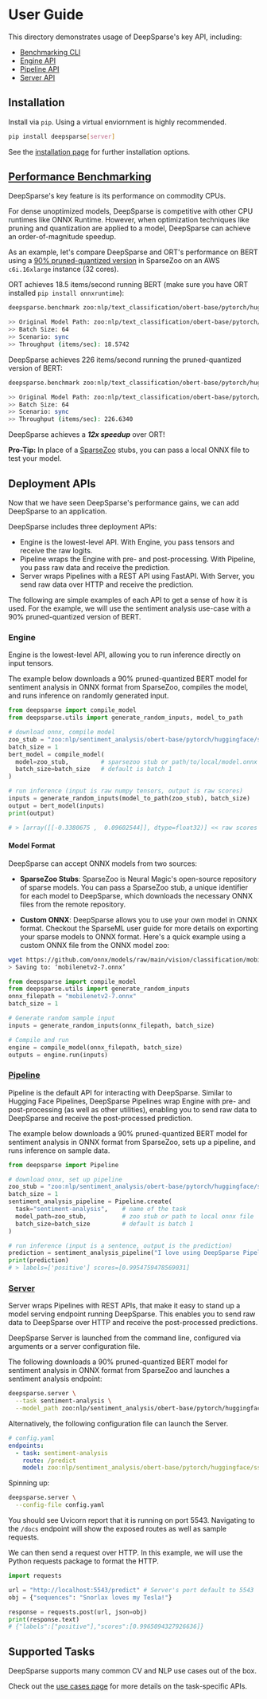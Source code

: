 # User Guide

This directory demonstrates usage of DeepSparse's key API, including:
- [Benchmarking CLI](#performance-benchmarking)
- [Engine API](#engine)
- [Pipeline API](#pipeline)
- [Server API](#server)

## Installation

Install via `pip`. Using a virtual enviornment is highly recommended.

```bash
pip install deepsparse[server]
```

See the [installation page](installation.md) for further installation options.

## [Performance Benchmarking](deepsparse-benchmarking.md)

DeepSparse's key feature is its performance on commodity CPUs. 

For dense unoptimized models, DeepSparse is competitive with other CPU runtimes like ONNX Runtime. However, when optimization techniques like pruning and quantization are applied to a model, DeepSparse can achieve an order-of-magnitude speedup. 

As an example, let's compare DeepSparse and ORT's performance on BERT using a [90% pruned-quantized version](https://sparsezoo.neuralmagic.com/models/nlp%2Fsentiment_analysis%2Fobert-base%2Fpytorch%2Fhuggingface%2Fsst2%2Fpruned90_quant-none) in SparseZoo on an AWS `c6i.16xlarge` instance (32 cores).

ORT achieves 18.5 items/second running BERT (make sure you have ORT installed `pip install onnxruntime`):
```bash
deepsparse.benchmark zoo:nlp/text_classification/obert-base/pytorch/huggingface/mnli/base-none -b 64 -s sync -nstreams 1 -i [64,384] -e onnxruntime

>> Original Model Path: zoo:nlp/text_classification/obert-base/pytorch/huggingface/mnli/base-none
>> Batch Size: 64
>> Scenario: sync
>> Throughput (items/sec): 18.5742
```

DeepSparse achieves 226 items/second running the pruned-quantized version of BERT:

```bash
deepsparse.benchmark zoo:nlp/text_classification/obert-base/pytorch/huggingface/mnli/pruned90_quant-none -b 64 -s sync -nstreams 1 -i [64,384]

>> Original Model Path: zoo:nlp/text_classification/obert-base/pytorch/huggingface/mnli/pruned90_quant-none
>> Batch Size: 64
>> Scenario: sync
>> Throughput (items/sec): 226.6340
```

DeepSparse achieves a ***12x speedup*** over ORT!

**Pro-Tip:** In place of a [SparseZoo](https://sparsezoo.neuralmagic.com/) stubs, you can pass a local ONNX file to test your model.

## Deployment APIs

Now that we have seen DeepSparse's performance gains, we can add DeepSparse to an application.

DeepSparse includes three deployment APIs:
- Engine is the lowest-level API. With Engine, you pass tensors and receive the raw logits.
- Pipeline wraps the Engine with pre- and post-processing. With Pipeline, you pass raw data and
receive the prediction.
- Server wraps Pipelines with a REST API using FastAPI. With Server, you send raw data over HTTP
and receive the prediction.

The following are simple examples of each API to get a sense of how it is used. For the example, we will use
the sentiment analysis use-case with a 90% pruned-quantized version of BERT. 

### Engine

Engine is the lowest-level API, allowing you to run inference directly on input tensors.

The example below downloads a 90% pruned-quantized BERT model for sentiment analysis 
in ONNX format from SparseZoo, compiles the model, and runs inference on randomly generated input.

```python
from deepsparse import compile_model
from deepsparse.utils import generate_random_inputs, model_to_path

# download onnx, compile model
zoo_stub = "zoo:nlp/sentiment_analysis/obert-base/pytorch/huggingface/sst2/pruned90_quant-none"  
batch_size = 1
bert_model = compile_model(
  model=zoo_stub,         # sparsezoo stub or path/to/local/model.onnx
  batch_size=batch_size   # default is batch 1
)

# run inference (input is raw numpy tensors, output is raw scores)
inputs = generate_random_inputs(model_to_path(zoo_stub), batch_size)
output = bert_model(inputs)
print(output)

# > [array([[-0.3380675 ,  0.09602544]], dtype=float32)] << raw scores
```

#### Model Format

DeepSparse can accept ONNX models from two sources:

- **SparseZoo Stubs**: SparseZoo is Neural Magic's open-source repository of sparse models. You can pass a SparseZoo stub, a unique identifier for
each model to DeepSparse, which downloads the necessary ONNX files from the remote repository. 

- **Custom ONNX**: DeepSparse allows you to use your own model in ONNX format. Checkout the SparseML user guide for more details on exporting
your sparse models to ONNX format. Here's a quick example using a custom ONNX file from the ONNX model zoo:

```bash
wget https://github.com/onnx/models/raw/main/vision/classification/mobilenet/model/mobilenetv2-7.onnx
> Saving to: ‘mobilenetv2-7.onnx’
```

```python
from deepsparse import compile_model
from deepsparse.utils import generate_random_inputs
onnx_filepath = "mobilenetv2-7.onnx"
batch_size = 1

# Generate random sample input
inputs = generate_random_inputs(onnx_filepath, batch_size)

# Compile and run
engine = compile_model(onnx_filepath, batch_size)
outputs = engine.run(inputs)
```

### [Pipeline](deepsparse-pipelines.md)

Pipeline is the default API for interacting with DeepSparse. Similar to Hugging Face Pipelines,
DeepSparse Pipelines wrap Engine with pre- and post-processing (as well as other utilities), 
enabling you to send raw data to DeepSparse and receive the post-processed prediction.

The example below downloads a 90% pruned-quantized BERT model for sentiment analysis 
in ONNX format from SparseZoo, sets up a pipeline, and runs inference on sample data.

```python
from deepsparse import Pipeline

# download onnx, set up pipeline
zoo_stub = "zoo:nlp/sentiment_analysis/obert-base/pytorch/huggingface/sst2/pruned90_quant-none"  
batch_size = 1
sentiment_analysis_pipeline = Pipeline.create(
  task="sentiment-analysis",    # name of the task
  model_path=zoo_stub,          # zoo stub or path to local onnx file
  batch_size=batch_size         # default is batch 1
)

# run inference (input is a sentence, output is the prediction)
prediction = sentiment_analysis_pipeline("I love using DeepSparse Pipelines")
print(prediction)
# > labels=['positive'] scores=[0.9954759478569031]
```


### [Server](deepsparse-server.md)

Server wraps Pipelines with REST APIs, that make it easy to stand up a model serving endpoint
running DeepSparse. This enables you to send raw data to DeepSparse over HTTP and receive the post-processed
predictions.

DeepSparse Server is launched from the command line, configured via arguments or a server configuration file.

The following downloads a 90% pruned-quantized BERT model for sentiment analysis in ONNX format
from SparseZoo and launches a sentiment analysis endpoint:

```bash
deepsparse.server \
  --task sentiment-analysis \
  --model_path zoo:nlp/sentiment_analysis/obert-base/pytorch/huggingface/sst2/pruned90_quant-none
```

Alternatively, the following configuration file can launch the Server.

```yaml
# config.yaml
endpoints:
  - task: sentiment-analysis
    route: /predict
    model: zoo:nlp/sentiment_analysis/obert-base/pytorch/huggingface/sst2/pruned90_quant-none
```

Spinning up:
```bash
deepsparse.server \
  --config-file config.yaml
```

You should see Uvicorn report that it is running on port 5543. Navigating to the `/docs` endpoint will
show the exposed routes as well as sample requests.

We can then send a request over HTTP. In this example, we will use the Python requests package
to format the HTTP.

```python
import requests

url = "http://localhost:5543/predict" # Server's port default to 5543
obj = {"sequences": "Snorlax loves my Tesla!"}

response = requests.post(url, json=obj)
print(response.text)
# {"labels":["positive"],"scores":[0.9965094327926636]}
```

## Supported Tasks

DeepSparse supports many common CV and NLP use cases out of the box. 

Check out the [use cases page](../use-cases) for more details on the task-specific APIs.
